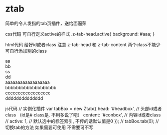# ztab
简单的令人发指的tab页插件，送给面逼荣

css代码 可自行定义active的样式
.z-tab-head.active{
  background: #aaa;
}

html代码 给好id或者class  注意 z-tab-head 和 z-tab-content 两个class不能少  可自行添加别的class
<div id="headbox">
  <div class="z-tab-head">aa</div>
  <div class="z-tab-head">bb</div>
  <div class="z-tab-head">ss</div>
  <div class="z-tab-head">dd</div>
</div>
<div id="conbox">
  <div class="z-tab-content">aaaaaaaaaaaaaaaaaa</div>
  <div class="z-tab-content">bbbbbbbbbbbbbbbbbbb</div>
  <div class="z-tab-content">cccccccccccccccccc</div>
  <div class="z-tab-content">dddddddddddddd</div>
</div>

js代码
// 实例化插件
var tabBox = new Ztab({
  head: '#headbox',	// 头部id或者class （id是#  class是. 不用多说了吧）
  content: '#conbox', // 内容id或者class 
  // active: 1,	// 默认选中的标签索引, 不传的话默认值是0
});
// tabBox.tab(0);	// 切换tab的方法 如果需要可使用 不需要可不写
